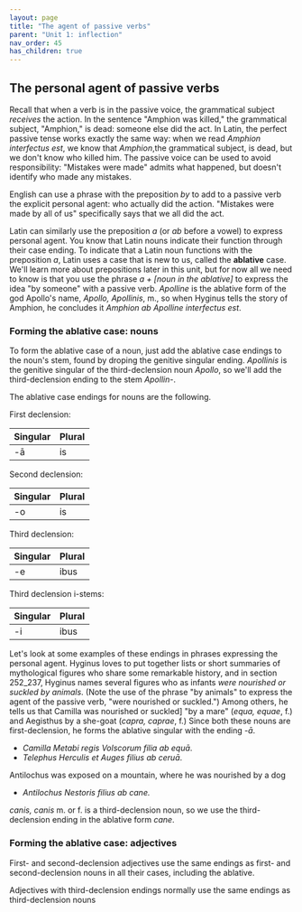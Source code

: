 ```yaml
---
layout: page
title: "The agent of passive verbs"
parent: "Unit 1: inflection"
nav_order: 45
has_children: true
---
```


## The personal agent of passive verbs

Recall that when a verb is in the passive voice, the grammatical subject *receives* the action.  In the sentence "Amphion was killed," the grammatical subject, "Amphion," is dead: someone else did the act.  In Latin, the perfect passive tense works exactly the same way:  when we read *Amphion interfectus est*, we know that *Amphion*,the grammatical subject, is dead, but we don't know who killed him.  The passive voice can be used to avoid responsibility: "Mistakes were made" admits what happened, but doesn't identify who made any mistakes.

English can use a phrase with the preposition *by* to add to a passive verb the explicit personal agent: who actually did the action.  "Mistakes were made by all of us" specifically says that we all did the act.

Latin can similarly use the preposition *a* (or *ab* before a vowel) to express personal agent. You know that Latin nouns indicate their function through their case ending.  To indicate that a Latin noun functions with the preposition *a*, Latin uses a case that is new to us, called the **ablative** case.  We'll learn more about prepositions later in this unit, but for now all we need to know is that you use the phrase *a  + [noun in the ablative]* to express the idea "by someone" with a passive verb.  *Apolline* is the ablative form of the god Apollo's name, *Apollo, Apollinis*, m., so when Hyginus tells the story of Amphion, he concludes it *Amphion ab Apolline interfectus est*.

### Forming the ablative case: nouns

To form the ablative case of a noun, just add the ablative case endings to the noun's stem, found by droping the genitive singular ending.  *Apollinis* is the genitive singular of the third-declension noun *Apollo*, so we'll add the third-declension ending to the stem *Apollin-*.

The ablative case endings for nouns are the following.

First declension:

| Singular | Plural |
| --- | --- |
| -ā | is |

Second declension:

| Singular | Plural |
| --- | --- |
| -o | is |


Third declension:

| Singular | Plural |
| --- | --- |
| -e | ibus |


Third declension i-stems:


| Singular | Plural |
| --- | --- |
| -i | ibus |



Let's look at some examples of these endings in phrases expressing the personal agent.  Hyginus loves to put together lists or short summaries of mythological figures who share some remarkable history, and in section 252_237, Hyginus names several figures who as infants *were nourished or suckled by animals*.  (Note the use of the phrase "by animals" to express the agent of the passive verb, "were nourished or suckled.") Among others, he tells us that Camilla was nourished or suckled] "by a mare" (*equa, equae*, f.) and Aegisthus by a she-goat (*capra, caprae*, f.)  Since both these nouns are first-declension, he forms the ablative singular with the ending *-ā*.

- *Camilla Metabi regis Volscorum filia ab equā*.
- *Telephus Herculis et Auges filius ab ceruā*. 


Antilochus was exposed on a mountain, where he was nourished by a dog

- *Antilochus Nestoris filius  ab cane.*

*canis, canis* m. or f. is a third-declension noun, so we use the third-declension ending in the ablative form *cane*.


### Forming the ablative case: adjectives

First- and second-declension adjectives use the same endings as first- and second-declension nouns in all their cases, including the ablative.

Adjectives with third-declension endings normally use the same endings as third-declension nouns
